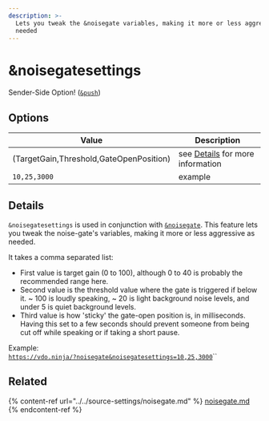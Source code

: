 ```yaml
---
description: >-
  Lets you tweak the &noisegate variables, making it more or less aggressive as
  needed
---
```


# \&noisegatesettings

Sender-Side Option! ([`&push`](../../source-settings/push.md))

## Options

| Value                                   | Description                                                          |
| --------------------------------------- | -------------------------------------------------------------------- |
| (TargetGain,Threshold,GateOpenPosition) | see [Details](and-noisegatesettings.md#details) for more information |
| `10,25,3000`                            | example                                                              |

## Details

`&noisegatesettings` is used in conjunction with [`&noisegate`](../../source-settings/noisegate.md). This feature lets you tweak the noise-gate's variables, making it more or less aggressive as needed.

It takes a comma separated list:

* First value is target gain (0 to 100), although 0 to 40 is probably the recommended range here.
* Second value is the threshold value where the gate is triggered if below it. \~ 100 is loudly speaking, \~ 20 is light background noise levels, and under 5 is quiet background levels.
* Third value is how 'sticky' the gate-open position is, in milliseconds. Having this set to a few seconds should prevent someone from being cut off while speaking or if taking a short pause.

Example:\
[`https://vdo.ninja/?noisegate&noisegatesettings=10,25,3000`](https://vdo.ninja/?noisegate\&noisegatesettings=10,25,3000)``

## Related

{% content-ref url="../../source-settings/noisegate.md" %}
[noisegate.md](../../source-settings/noisegate.md)
{% endcontent-ref %}
